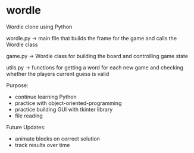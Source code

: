 # wordle

Wordle clone using Python 

wordle.py -> main file that builds the frame for the game and calls the Wordle class 

game.py -> Wordle class for building the board and controlling game state

utils.py -> functions for getting a word for each new game and checking whether the players current guess is valid

Purpose:
* continue learning Python
* practice with object-oriented-programming
* practice building GUI with tkinter library
* file reading

Future Updates:
* animate blocks on correct solution
* track results over time
